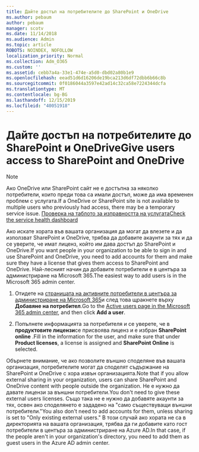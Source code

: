 ```yaml
---
title: Дайте достъп на потребителите до SharePoint и OneDrive
ms.author: pebaum
author: pebaum
manager: scotv
ms.date: 11/14/2018
ms.audience: Admin
ms.topic: article
ROBOTS: NOINDEX, NOFOLLOW
localization_priority: Normal
ms.collection: Adm_O365
ms.custom: ''
ms.assetid: cebb7a4a-33e1-474e-a5d0-dbd02a80b1e9
ms.openlocfilehash: eead51d6d16206de19bca213d6df72dbb6b66c8b
ms.sourcegitcommit: 0f0186044a3597e42ad14c32ca58e7224344dcfa
ms.translationtype: MT
ms.contentlocale: bg-BG
ms.lasthandoff: 12/15/2019
ms.locfileid: "40051918"
---
```

# <a name="give-users-access-to-sharepoint-and-onedrive"></a><span data-ttu-id="90820-102">Дайте достъп на потребителите до SharePoint и OneDrive</span><span class="sxs-lookup"><span data-stu-id="90820-102">Give users access to SharePoint and OneDrive</span></span>

> [!NOTE]
> <span data-ttu-id="90820-103">Ако OneDrive или SharePoint сайт не е достъпна за няколко потребители, които преди това са имали достъп, може да има временен проблем с услугата.</span><span class="sxs-lookup"><span data-stu-id="90820-103">If a OneDrive or SharePoint site is not available to multiple users who previously had access, there may be a temporary service issue.</span></span> [<span data-ttu-id="90820-104">Проверка на таблото за изправността на услугата</span><span class="sxs-lookup"><span data-stu-id="90820-104">Check the service health dashboard</span></span>](https://portal.office.com/adminportal/home#/servicehealth)
  
<span data-ttu-id="90820-105">Ако искате хората във вашата организация да могат да влезете и да използват SharePoint и OneDrive, трябва да добавите акаунти за тях и да се уверите, че имат лиценз, който им дава достъп до SharePoint и OneDrive.</span><span class="sxs-lookup"><span data-stu-id="90820-105">If you want people in your organization to be able to sign in and use SharePoint and OneDrive, you need to add accounts for them and make sure they have a license that gives them access to SharePoint and OneDrive.</span></span> <span data-ttu-id="90820-106">Най-лесният начин да добавите потребители е в центъра за администриране на Microsoft 365.</span><span class="sxs-lookup"><span data-stu-id="90820-106">The easiest way to add users is in the Microsoft 365 admin center.</span></span>
  
1. <span data-ttu-id="90820-107">Отидете на [страницата на активните потребители в центъра за администриране на Microsoft 365](https://portal.office.com/adminportal/home#/users)и след това щракнете върху **Добавяне на потребител**.</span><span class="sxs-lookup"><span data-stu-id="90820-107">Go to the [Active users page in the Microsoft 365 admin center](https://portal.office.com/adminportal/home#/users), and then click **Add a user**.</span></span>
    
2. <span data-ttu-id="90820-108">Попълнете информацията за потребителя и се уверете, че в **продуктовите лицензи**се присвоява лиценз и е избран **SharePoint online** .</span><span class="sxs-lookup"><span data-stu-id="90820-108">Fill in the information for the user, and make sure that under **Product licenses**, a license is assigned and **SharePoint Online** is selected.</span></span> 
    
<span data-ttu-id="90820-109">Обърнете внимание, че ако позволите външно споделяне във вашата организация, потребителите могат да споделят съдържание на SharePoint и OneDrive с хора извън организацията.</span><span class="sxs-lookup"><span data-stu-id="90820-109">Note that if you allow external sharing in your organization, users can share SharePoint and OneDrive content with people outside the organization.</span></span> <span data-ttu-id="90820-110">Не е нужно да давате лицензи за външни потребители.</span><span class="sxs-lookup"><span data-stu-id="90820-110">You don't need to give these external users licenses.</span></span> <span data-ttu-id="90820-111">Също така не е нужно да добавяте акаунти за тях, освен ако споделянето е зададено на "само съществуващи външни потребители."</span><span class="sxs-lookup"><span data-stu-id="90820-111">You also don't need to add accounts for them, unless sharing is set to "Only existing external users."</span></span> <span data-ttu-id="90820-112">В този случай ако хората не са в директорията на вашата организация, трябва да ги добавите като гост потребители в центъра за администриране на Azure AD.</span><span class="sxs-lookup"><span data-stu-id="90820-112">In that case, if the people aren't in your organization's directory, you need to add them as guest users in the Azure AD admin center.</span></span>
  

